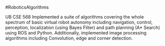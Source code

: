 #RoboticsAlgorithms

UB CSE 568 Implemented a suite of algorithms covering the whole spectrum of basic virtual robot autonomy including navigation, control, perception, localization (using Bayes Filter) and path planning (A* Search) using ROS and Python. Additionally, implemented image processing algorithms including Convolution, edge and corner detection.
